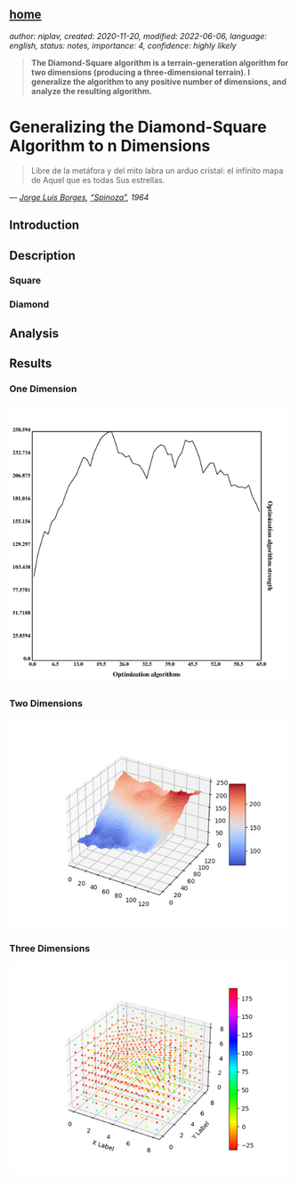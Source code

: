 [home](./index.md)
------------------

*author: niplav, created: 2020-11-20, modified: 2022-06-06, language: english, status: notes, importance: 4, confidence: highly likely*

> __The Diamond-Square algorithm is a terrain-generation algorithm for
two dimensions (producing a three-dimensional terrain). I generalize
the algorithm to any positive number of dimensions, and analyze the
resulting algorithm.__

Generalizing the Diamond-Square Algorithm to n Dimensions
=========================================================

> Libre de la metáfora y del mito
labra un arduo cristal: el infinito
mapa de Aquel que es todas Sus estrellas.

*— [Jorge Luis Borges](https://en.wikipedia.org/wiki/Jorge_Luis_Borges), [“Spinoza”](https://thefunambulist.net/literature/litterature-spinoza-by-borges), 1964*

Introduction
-------------

Description
------------

### Square

### Diamond

Analysis
--------

Results
-------

### One Dimension

![Space generated by the algorithm in one dimension](./img/diamond/onedim.png "Space generated by the algorithm in one dimension")

### Two Dimensions

![Space generated by the algorithm in two dimensions](./img/diamond/twodim.png "Space generated by the algorithm in two dimensions")

### Three Dimensions

![Space generated by the algorithm in three dimensions](./img/diamond/threedim.png "Space generated by the algorithm in three dimensions")
